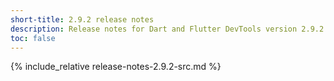 ```yaml
---
short-title: 2.9.2 release notes
description: Release notes for Dart and Flutter DevTools version 2.9.2.
toc: false
---
```


{% include_relative release-notes-2.9.2-src.md %}
